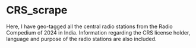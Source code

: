 # CRS_scrape
Here, I have geo-tagged all the central radio stations from the Radio Compedium of 2024 in India. Information regarding the CRS license holder, language and purpose of the radio stations are also included.
